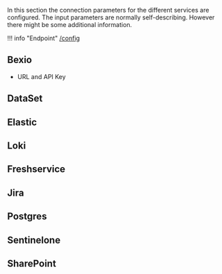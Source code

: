 In this section the connection parameters for the different services are configured. The input parameters are normally self-describing. However there might be some additional information.

!!! info "Endpoint"
    [/config](../config)

## Bexio

- URL and API Key

## DataSet

## Elastic

## Loki

## Freshservice

## Jira

## Postgres

## Sentinelone

## SharePoint